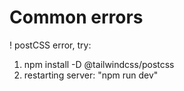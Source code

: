 


# Common errors

! postCSS error, try: 
1. npm install -D @tailwindcss/postcss
2. restarting server: "npm run dev"